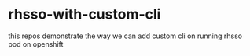# rhsso-with-custom-cli
this repos demonstrate the way we can add custom cli on running rhsso pod on openshift
